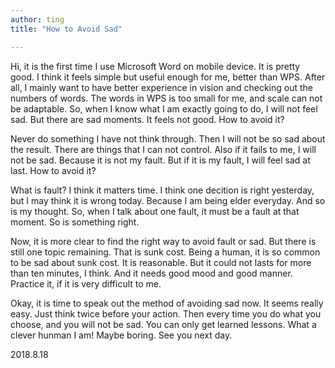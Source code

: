 ```yaml
---
author: ting
title: "How to Avoid Sad"

---
```



Hi, it is the first time I use Microsoft Word on mobile device. It is pretty good. I think it feels simple but useful enough for me, better than WPS. After all, I mainly want to have better experience in vision and checking out the numbers of words. The words in WPS is too small for me, and scale can not be adaptable. So, when I know what I am exactly going to do, I will not feel sad. But there are sad moments. It feels not good. How to avoid it?﻿

Never do something I have not think through. Then I will not be so sad about the result. There are things that I can not control. Also if it fails to me, I will not be sad. Because it is not my fault. But if it is my fault, I will feel sad at last. How to avoid it?﻿

What is fault? I think it matters time. I think one decition is right yesterday, but I may think it is wrong today. Because I am being elder everyday. And so is my thought. So, when I talk about one fault, it must be a fault at that moment. So is something right.﻿

Now, it is more clear to find the right way to avoid fault or sad. But there is still one topic remaining. That is sunk cost. Being a human, it is so common to be sad about sunk cost. It is reasonable. But it could not lasts for more than ten minutes, I think. And it needs good mood and good manner. Practice it, if it is very difficult to me.﻿

Okay, it is time to speak out the method of avoiding sad now. It seems really easy. Just think twice before your action. Then every time you do what you choose, and you will not be sad. You can only get learned lessons. What a clever hunman I am! Maybe boring. See you next day.﻿

2018.8.18﻿
